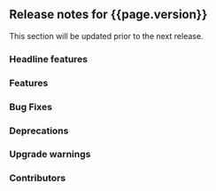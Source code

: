 ## Release notes for {{page.version}}

This section will be updated prior to the next release.

### Headline features

### Features

### Bug Fixes

### Deprecations

### Upgrade warnings

### Contributors
